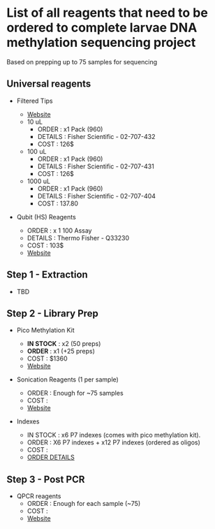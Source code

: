 # List of all reagents that need to be ordered to complete larvae DNA methylation sequencing project

Based on prepping up to 75 samples for sequencing

## Universal reagents

 * Filtered Tips
    * [Website](https://www.fishersci.com/shop/products/fisherbrand-sureone-aerosol-barrier-pipette-tips-14/p-161515)
    * 10 uL
      * ORDER : x1 Pack (960)
      * DETAILS : Fisher Scientific - 02-707-432 
      * COST : 126$
    * 100 uL
      * ORDER : x1 Pack (960)
      * DETAILS : Fisher Scientific - 02-707-431 
      * COST : 126$
    * 1000 uL
      * ORDER : x1 Pack (960)
      * DETAILS : Fisher Scientific - 02-707-404 
      * COST : 137.80 
      
 * Qubit (HS) Reagents
    * ORDER : x 1 100 Assay 
    * DETAILS : Thermo Fisher - Q33230
    * COST : 103$
    * [Website](https://www.thermofisher.com/order/catalog/product/Q33230#/Q33230)

## Step 1 - Extraction
  * TBD
  
## Step 2 - Library Prep

  * Pico Methylation Kit
      * **IN STOCK** : x2 (50 preps)
      * **ORDER**    : x1 (+25 preps) 
      * COST : $1360
      * [Website](https://www.zymoresearch.com/products/pico-methyl-seq-library-prep-kit)
      
  * Sonication Reagents (1 per sample)
    * ORDER : Enough for ~75 samples
    * COST : 
    * [Website]()
    
  * Indexes
    * IN STOCK : x6 P7 indexes (comes with pico methylation kit). 
    * ORDER : X6 P7 indexes + x12 P7 indexes (ordered as oligos)
    * COST : 
    * [ORDER DETAILS]()
  
## Step 3 - Post PCR

 * QPCR reagents 
    * ORDER : Enough for each sample (~75)
    * COST : 
    * [Website]()
